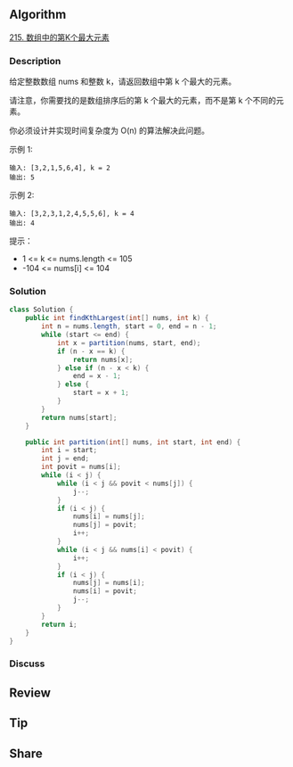 ## Algorithm

[215. 数组中的第K个最大元素](https://leetcode.cn/problems/kth-largest-element-in-an-array/description/?envType=study-plan-v2&envId=top-100-liked)

### Description

给定整数数组 nums 和整数 k，请返回数组中第 k 个最大的元素。

请注意，你需要找的是数组排序后的第 k 个最大的元素，而不是第 k 个不同的元素。

你必须设计并实现时间复杂度为 O(n) 的算法解决此问题。

示例 1:

```
输入: [3,2,1,5,6,4], k = 2
输出: 5
```

示例 2:

```
输入: [3,2,3,1,2,4,5,5,6], k = 4
输出: 4
```

提示：

- 1 <= k <= nums.length <= 105
- -104 <= nums[i] <= 104

### Solution

```java
class Solution {
    public int findKthLargest(int[] nums, int k) {
        int n = nums.length, start = 0, end = n - 1;
        while (start <= end) {
            int x = partition(nums, start, end);
            if (n - x == k) {
                return nums[x];
            } else if (n - x < k) {
                end = x - 1;
            } else {
                start = x + 1;
            }
        }
        return nums[start];
    }

    public int partition(int[] nums, int start, int end) {
        int i = start;
        int j = end;
        int povit = nums[i];
        while (i < j) {
            while (i < j && povit < nums[j]) {
                j--;
            }
            if (i < j) {
                nums[i] = nums[j];
                nums[j] = povit;
                i++;
            }
            while (i < j && nums[i] < povit) {
                i++;
            }
            if (i < j) {
                nums[j] = nums[i];
                nums[i] = povit;
                j--;
            }
        }
        return i;
    }
}
```

### Discuss

## Review


## Tip


## Share
